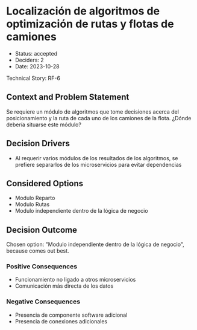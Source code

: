 # Localización de algoritmos de optimización de rutas y flotas de camiones

* Status: accepted
* Deciders: 2
* Date: 2023-10-28

Technical Story: RF-6

## Context and Problem Statement

Se requiere un módulo de algoritmos que tome decisiones acerca del posicionamiento y la ruta de cada uno de los camiones de la flota. ¿Dónde debería situarse este módulo?

## Decision Drivers

* Al requerir varios módulos de los resultados de los algoritmos, se prefiere separarlos de los microservicios para evitar dependencias

## Considered Options

* Modulo Reparto
* Modulo Rutas
* Modulo independiente dentro de la lógica de negocio

## Decision Outcome

Chosen option: "Modulo independiente dentro de la lógica de negocio", because comes out best.

### Positive Consequences

* Funcionamiento no ligado a otros microservicios
* Comunicación más directa de los datos

### Negative Consequences

* Presencia de componente software adicional
* Presencia de conexiones adicionales
